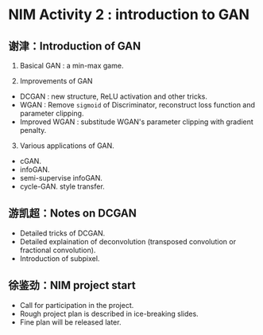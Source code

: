 # NIM Activity 2 : introduction to GAN

## 谢津：Introduction of GAN

1. Basical GAN : a min-max game.

2. Improvements of GAN

* DCGAN : new structure, ReLU activation and other tricks.
* WGAN : Remove `sigmoid` of Discriminator, reconstruct loss function and parameter clipping.
* Improved WGAN : substitude WGAN's parameter clipping with gradient penalty.

3. Various applications of GAN.

* cGAN.
* infoGAN.
* semi-supervise infoGAN.
* cycle-GAN. style transfer.

## 游凯超：Notes on DCGAN

* Detailed tricks of DCGAN.
* Detailed explaination of deconvolution (transposed convolution or fractional convolution).
* Introduction of subpixel.

## 徐鉴劲：NIM project start

* Call for participation in the project.
* Rough project plan is described in ice-breaking slides.
* Fine plan will be released later.
